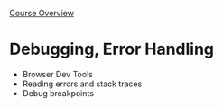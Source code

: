 [Course Overview](../index.md)
# Debugging, Error Handling
* Browser Dev Tools
* Reading errors and stack traces
* Debug breakpoints